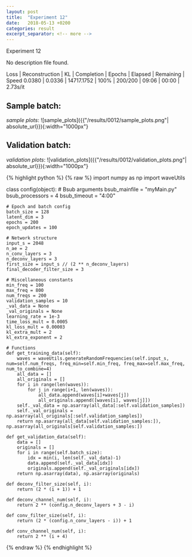 ```yaml
---
layout: post
title:  "Experiment 12"
date:   2018-05-13 +0200
categories: result
excerpt_separator: <!-- more -->
---
```

<!-- more -->

Experiment 12

No description file found.

Loss | Reconstruction | KL | Completion | Epochs | Elapsed | Remaining | Speed
0.0380 | 0.0336 | 14717.1752 | 100% | 200/200 | 09:06 | 00:00 | 2.73s/it

## **Sample batch**:
_sample plots_:
![sample_plots]({{"/results/0012/sample_plots.png"| absolute_url}}){:width="1000px"}


## **Validation batch**:
_validation plots_:
![validation_plots]({{"/results/0012/validation_plots.png"| absolute_url}}){:width="1000px"}



{% highlight python %}
{% raw %}
import numpy as np
import waveUtils


class config(object):
	# Bsub arguments
	bsub_mainfile = "myMain.py"
	bsub_processors = 4
	bsub_timeout = "4:00"

	# Epoch and batch config
	batch_size = 128
	latent_dim = 3
	epochs = 200
	epoch_updates = 100

	# Network structure
	input_s = 2048
	n_ae = 2
	n_conv_layers = 3
	n_deconv_layers = 3
	first_size = input_s // (2 ** n_deconv_layers)
	final_decoder_filter_size = 3

	# Miscellaneous constants
	min_freq = 100
	max_freq = 800
	num_freqs = 200
	validation_samples = 10
	_val_data = None
	_val_originals = None
	learning_rate = 1e-3
	time_loss_mult = 0.0005
	kl_loss_mult = 0.00003
	kl_extra_mult = 2
	kl_extra_exponent = 2

	# Functions
	def get_training_data(self):
		waves = waveUtils.generateRandomFrequencies(self.input_s, num=self.num_freqs, freq_min=self.min_freq, freq_max=self.max_freq, num_to_combine=4)
		all_data = []
		all_originals = []
		for i in range(len(waves)):
			for j in range(i+1, len(waves)):
				all_data.append(waves[i]+waves[j])
				all_originals.append([waves[i], waves[j]])
		self._val_data = np.asarray(all_data[:self.validation_samples])
		self._val_originals = np.asarray(all_originals[:self.validation_samples])
		return np.asarray(all_data[self.validation_samples:]), np.asarray(all_originals[self.validation_samples:])

	def get_validation_data(self):
		data = []
		originals = []
		for i in range(self.batch_size):
			idx = min(i, len(self._val_data)-1)
			data.append(self._val_data[idx])
			originals.append(self._val_originals[idx])
		return np.asarray(data), np.asarray(originals)

	def deconv_filter_size(self, i):
		return (2 * (i + 1)) + 1

	def deconv_channel_num(self, i):
		return 2 ** (config.n_deconv_layers + 3 - i)

	def conv_filter_size(self, i):
		return (2 * (config.n_conv_layers - i)) + 1

	def conv_channel_num(self, i):
		return 2 ** (i + 4)

{% endraw %}
{% endhighlight %}
